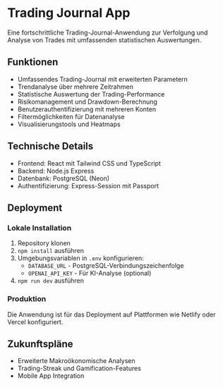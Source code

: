 # Trading Journal App

Eine fortschrittliche Trading-Journal-Anwendung zur Verfolgung und Analyse von Trades mit umfassenden statistischen Auswertungen.

## Funktionen

- Umfassendes Trading-Journal mit erweiterten Parametern
- Trendanalyse über mehrere Zeitrahmen
- Statistische Auswertung der Trading-Performance
- Risikomanagement und Drawdown-Berechnung
- Benutzerauthentifizierung mit mehreren Konten
- Filtermöglichkeiten für Datenanalyse
- Visualisierungstools und Heatmaps

## Technische Details

- Frontend: React mit Tailwind CSS und TypeScript
- Backend: Node.js Express
- Datenbank: PostgreSQL (Neon)
- Authentifizierung: Express-Session mit Passport

## Deployment

### Lokale Installation

1. Repository klonen
2. `npm install` ausführen
3. Umgebungsvariablen in `.env` konfigurieren:
   - `DATABASE_URL` - PostgreSQL-Verbindungszeichenfolge
   - `OPENAI_API_KEY` - Für KI-Analyse (optional)
4. `npm run dev` ausführen

### Produktion

Die Anwendung ist für das Deployment auf Plattformen wie Netlify oder Vercel konfiguriert.

## Zukunftspläne

- Erweiterte Makroökonomische Analysen
- Trading-Streak und Gamification-Features
- Mobile App Integration